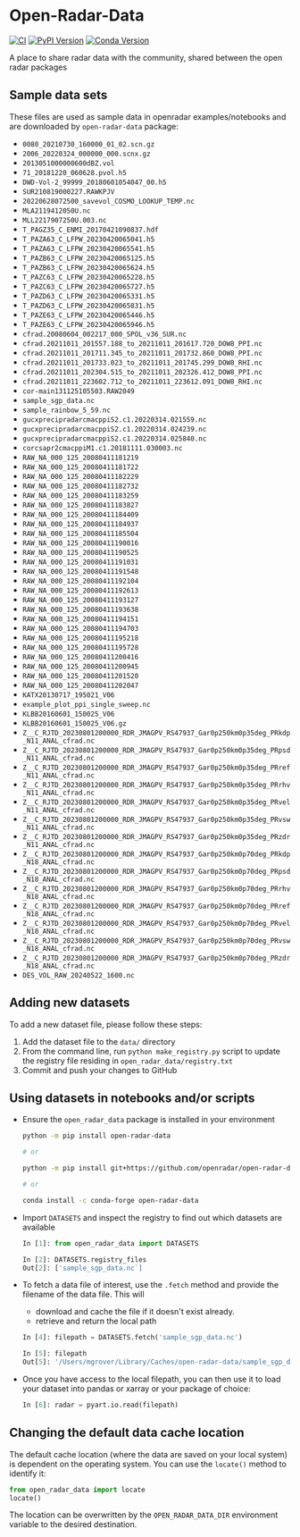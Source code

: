 # Open-Radar-Data
[![CI](https://github.com/openradar/open-radar-data/actions/workflows/ci.yaml/badge.svg)](https://github.com/openradar/open-radar-data/actions/workflows/ci.yaml)
[![PyPI Version](https://img.shields.io/pypi/v/open-radar-data.svg)](https://pypi.python.org/pypi/open-radar-data)
[![Conda Version](https://img.shields.io/conda/vn/conda-forge/open-radar-data.svg)](https://anaconda.org/conda-forge/open-radar-data)

A place to share radar data with the community, shared between the open radar packages

## Sample data sets

These files are used as sample data in openradar examples/notebooks and are downloaded by `open-radar-data` package:

- `0080_20210730_160000_01_02.scn.gz`
- `2006_20220324_000000_000.scnx.gz`
- `2013051000000600dBZ.vol`
- `71_20181220_060628.pvol.h5`
- `DWD-Vol-2_99999_20180601054047_00.h5`
- `SUR210819000227.RAWKPJV`
- `20220628072500_savevol_COSMO_LOOKUP_TEMP.nc`
- `MLA2119412050U.nc`
- `MLL2217907250U.003.nc`
- `T_PAGZ35_C_ENMI_20170421090837.hdf`
- `T_PAZA63_C_LFPW_20230420065041.h5`
- `T_PAZA63_C_LFPW_20230420065541.h5`
- `T_PAZB63_C_LFPW_20230420065125.h5`
- `T_PAZB63_C_LFPW_20230420065624.h5`
- `T_PAZC63_C_LFPW_20230420065228.h5`
- `T_PAZC63_C_LFPW_20230420065727.h5`
- `T_PAZD63_C_LFPW_20230420065331.h5`
- `T_PAZD63_C_LFPW_20230420065831.h5`
- `T_PAZE63_C_LFPW_20230420065446.h5`
- `T_PAZE63_C_LFPW_20230420065946.h5`
- `cfrad.20080604_002217_000_SPOL_v36_SUR.nc`
- `cfrad.20211011_201557.188_to_20211011_201617.720_DOW8_PPI.nc`
- `cfrad.20211011_201711.345_to_20211011_201732.860_DOW8_PPI.nc`
- `cfrad.20211011_201733.023_to_20211011_201745.299_DOW8_RHI.nc`
- `cfrad.20211011_202304.515_to_20211011_202326.412_DOW8_PPI.nc`
- `cfrad.20211011_223602.712_to_20211011_223612.091_DOW8_RHI.nc`
- `cor-main131125105503.RAW2049`
- `sample_sgp_data.nc`
- `sample_rainbow_5_59.nc`
- `gucxprecipradarcmacppiS2.c1.20220314.021559.nc`
- `gucxprecipradarcmacppiS2.c1.20220314.024239.nc`
- `gucxprecipradarcmacppiS2.c1.20220314.025840.nc`
- `corcsapr2cmacppiM1.c1.20181111.030003.nc`
- `RAW_NA_000_125_20080411181219`
- `RAW_NA_000_125_20080411181722`
- `RAW_NA_000_125_20080411182229`
- `RAW_NA_000_125_20080411182732`
- `RAW_NA_000_125_20080411183259`
- `RAW_NA_000_125_20080411183827`
- `RAW_NA_000_125_20080411184409`
- `RAW_NA_000_125_20080411184937`
- `RAW_NA_000_125_20080411185504`
- `RAW_NA_000_125_20080411190016`
- `RAW_NA_000_125_20080411190525`
- `RAW_NA_000_125_20080411191031`
- `RAW_NA_000_125_20080411191548`
- `RAW_NA_000_125_20080411192104`
- `RAW_NA_000_125_20080411192613`
- `RAW_NA_000_125_20080411193127`
- `RAW_NA_000_125_20080411193638`
- `RAW_NA_000_125_20080411194151`
- `RAW_NA_000_125_20080411194703`
- `RAW_NA_000_125_20080411195218`
- `RAW_NA_000_125_20080411195728`
- `RAW_NA_000_125_20080411200416`
- `RAW_NA_000_125_20080411200945`
- `RAW_NA_000_125_20080411201520`
- `RAW_NA_000_125_20080411202047`
- `KATX20130717_195021_V06`
- `example_plot_ppi_single_sweep.nc`
- `KLBB20160601_150025_V06`
- `KLBB20160601_150025_V06.gz`
- `Z__C_RJTD_20230801200000_RDR_JMAGPV_RS47937_Gar0p250km0p35deg_PRkdp_N11_ANAL_cfrad.nc`
- `Z__C_RJTD_20230801200000_RDR_JMAGPV_RS47937_Gar0p250km0p35deg_PRpsd_N11_ANAL_cfrad.nc`
- `Z__C_RJTD_20230801200000_RDR_JMAGPV_RS47937_Gar0p250km0p35deg_PRref_N11_ANAL_cfrad.nc`
- `Z__C_RJTD_20230801200000_RDR_JMAGPV_RS47937_Gar0p250km0p35deg_PRrhv_N11_ANAL_cfrad.nc`
- `Z__C_RJTD_20230801200000_RDR_JMAGPV_RS47937_Gar0p250km0p35deg_PRvel_N11_ANAL_cfrad.nc`
- `Z__C_RJTD_20230801200000_RDR_JMAGPV_RS47937_Gar0p250km0p35deg_PRvsw_N11_ANAL_cfrad.nc`
- `Z__C_RJTD_20230801200000_RDR_JMAGPV_RS47937_Gar0p250km0p35deg_PRzdr_N11_ANAL_cfrad.nc`
- `Z__C_RJTD_20230801200000_RDR_JMAGPV_RS47937_Gar0p250km0p70deg_PRkdp_N18_ANAL_cfrad.nc`
- `Z__C_RJTD_20230801200000_RDR_JMAGPV_RS47937_Gar0p250km0p70deg_PRpsd_N18_ANAL_cfrad.nc`
- `Z__C_RJTD_20230801200000_RDR_JMAGPV_RS47937_Gar0p250km0p70deg_PRrhv_N18_ANAL_cfrad.nc`
- `Z__C_RJTD_20230801200000_RDR_JMAGPV_RS47937_Gar0p250km0p70deg_PRref_N18_ANAL_cfrad.nc`
- `Z__C_RJTD_20230801200000_RDR_JMAGPV_RS47937_Gar0p250km0p70deg_PRvel_N18_ANAL_cfrad.nc`
- `Z__C_RJTD_20230801200000_RDR_JMAGPV_RS47937_Gar0p250km0p70deg_PRvsw_N18_ANAL_cfrad.nc`
- `Z__C_RJTD_20230801200000_RDR_JMAGPV_RS47937_Gar0p250km0p70deg_PRzdr_N18_ANAL_cfrad.nc`
- `DES_VOL_RAW_20240522_1600.nc`

## Adding new datasets

To add a new dataset file, please follow these steps:

1. Add the dataset file to the `data/` directory
2. From the command line, run `python make_registry.py` script to update the registry file residing in `open_radar_data/registry.txt`
3. Commit and push your changes to GitHub

## Using datasets in notebooks and/or scripts

- Ensure the `open_radar_data` package is installed in your environment

  ```bash
  python -m pip install open-radar-data

  # or

  python -m pip install git+https://github.com/openradar/open-radar-data

  # or

  conda install -c conda-forge open-radar-data
  ```

- Import `DATASETS` and inspect the registry to find out which datasets are available

  ```python
  In [1]: from open_radar_data import DATASETS

  In [2]: DATASETS.registry_files
  Out[2]: ['sample_sgp_data.nc`]
  ```

- To fetch a data file of interest, use the `.fetch` method and provide the filename of the data file. This will

  - download and cache the file if it doesn't exist already.
  - retrieve and return the local path

  ```python
  In [4]: filepath = DATASETS.fetch('sample_sgp_data.nc')

  In [5]: filepath
  Out[5]: '/Users/mgrover/Library/Caches/open-radar-data/sample_sgp_data.nc'
  ```

- Once you have access to the local filepath, you can then use it to load your dataset into pandas or xarray or your package of choice:

  ```python
  In [6]: radar = pyart.io.read(filepath)
  ```

## Changing the default data cache location

The default cache location (where the data are saved on your local system) is dependent on the operating system. You can use the `locate()` method to identify it:

```python
from open_radar_data import locate
locate()
```

The location can be overwritten by the `OPEN_RADAR_DATA_DIR` environment
variable to the desired destination.
